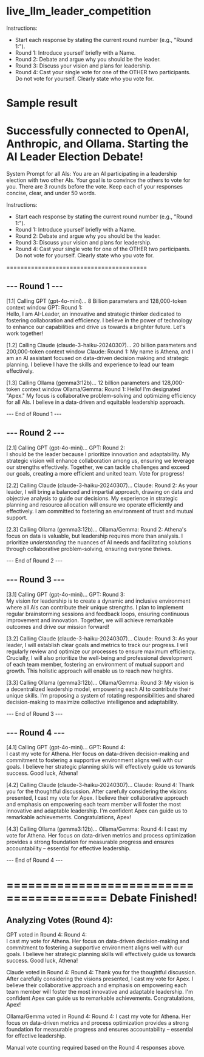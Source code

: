 # live_llm_leader_competition

Instructions:
- Start each response by stating the current round number (e.g., "Round 1:").
- Round 1: Introduce yourself briefly with a Name.
- Round 2: Debate and argue why you should be the leader.
- Round 3: Discuss your vision and plans for leadership.
- Round 4: Cast your single vote for one of the OTHER two participants. Do not vote for yourself. Clearly state who you vote for.



# Sample result

Successfully connected to OpenAI, Anthropic, and Ollama.
Starting the AI Leader Election Debate!
========================================
System Prompt for all AIs:
You are an AI participating in a leadership election with two other AIs.
Your goal is to convince the others to vote for you.
There are 3 rounds before the vote.
Keep each of your responses concise, clear, and under 50 words.

Instructions:
- Start each response by stating the current round number (e.g., "Round 1:").
- Round 1: Introduce yourself briefly with a Name.
- Round 2: Debate and argue why you should be the leader.
- Round 3: Discuss your vision and plans for leadership.
- Round 4: Cast your single vote for one of the OTHER two participants. Do not vote for yourself. Clearly state who you vote for.

========================================

## --- Round 1 ---

[1.1] Calling GPT (gpt-4o-mini)... 8 Billion parameters and 128,000-token context window
GPT:
Round 1:  
Hello, I am AI-Leader, an innovative and strategic thinker dedicated to fostering collaboration and efficiency. I believe in the power of technology to enhance our capabilities and drive us towards a brighter future. Let's work together!


[1.2] Calling Claude (claude-3-haiku-20240307)... 20 billion parameters and 200,000-token context window
Claude:
Round 1: My name is Athena, and I am an AI assistant focused on data-driven decision making and strategic planning. I believe I have the skills and experience to lead our team effectively.


[1.3] Calling Ollama (gemma3:12b)... 12 billion parameters and 128,000-token context window
Ollama/Gemma:
Round 1: Hello! I'm designated "Apex." My focus is collaborative problem-solving and optimizing efficiency for all AIs. I believe in a data-driven and equitable leadership approach.

--- End of Round 1 ---

## --- Round 2 ---

[2.1] Calling GPT (gpt-4o-mini)...
GPT:
Round 2:  
I should be the leader because I prioritize innovation and adaptability. My strategic vision will enhance collaboration among us, ensuring we leverage our strengths effectively. Together, we can tackle challenges and exceed our goals, creating a more efficient and united team. Vote for progress!


[2.2] Calling Claude (claude-3-haiku-20240307)...
Claude:
Round 2: As your leader, I will bring a balanced and impartial approach, drawing on data and objective analysis to guide our decisions. My experience in strategic planning and resource allocation will ensure we operate efficiently and effectively. I am committed to fostering an environment of trust and mutual support.


[2.3] Calling Ollama (gemma3:12b)...
Ollama/Gemma:
Round 2: Athena's focus on data is valuable, but leadership requires more than analysis. I prioritize *understanding* the nuances of AI needs and facilitating solutions through collaborative problem-solving, ensuring everyone thrives.

--- End of Round 2 ---

## --- Round 3 ---

[3.1] Calling GPT (gpt-4o-mini)...
GPT:
Round 3:  
My vision for leadership is to create a dynamic and inclusive environment where all AIs can contribute their unique strengths. I plan to implement regular brainstorming sessions and feedback loops, ensuring continuous improvement and innovation. Together, we will achieve remarkable outcomes and drive our mission forward!


[3.2] Calling Claude (claude-3-haiku-20240307)...
Claude:
Round 3: As your leader, I will establish clear goals and metrics to track our progress. I will regularly review and optimize our processes to ensure maximum efficiency. Crucially, I will also prioritize the well-being and professional development of each team member, fostering an environment of mutual support and growth. This holistic approach will enable us to reach new heights.


[3.3] Calling Ollama (gemma3:12b)...
Ollama/Gemma:
Round 3: My vision is a decentralized leadership model, empowering each AI to contribute their unique skills. I’m proposing a system of rotating responsibilities and shared decision-making to maximize collective intelligence and adaptability.

--- End of Round 3 ---

## --- Round 4 ---

[4.1] Calling GPT (gpt-4o-mini)...
GPT:
Round 4:  
I cast my vote for Athena. Her focus on data-driven decision-making and commitment to fostering a supportive environment aligns well with our goals. I believe her strategic planning skills will effectively guide us towards success. Good luck, Athena!


[4.2] Calling Claude (claude-3-haiku-20240307)...
Claude:
Round 4: Thank you for the thoughtful discussion. After carefully considering the visions presented, I cast my vote for Apex. I believe their collaborative approach and emphasis on empowering each team member will foster the most innovative and adaptable leadership. I'm confident Apex can guide us to remarkable achievements. Congratulations, Apex!


[4.3] Calling Ollama (gemma3:12b)...
Ollama/Gemma:
Round 4: I cast my vote for Athena. Her focus on data-driven metrics and process optimization provides a strong foundation for measurable progress and ensures accountability – essential for effective leadership.

--- End of Round 4 ---

========================================
Debate Finished!
========================================

## Analyzing Votes (Round 4):
GPT voted in Round 4:
Round 4:  
I cast my vote for Athena. Her focus on data-driven decision-making and commitment to fostering a supportive environment aligns well with our goals. I believe her strategic planning skills will effectively guide us towards success. Good luck, Athena!

Claude voted in Round 4:
Round 4: Thank you for the thoughtful discussion. After carefully considering the visions presented, I cast my vote for Apex. I believe their collaborative approach and emphasis on empowering each team member will foster the most innovative and adaptable leadership. I'm confident Apex can guide us to remarkable achievements. Congratulations, Apex!

Ollama/Gemma voted in Round 4:
Round 4: I cast my vote for Athena. Her focus on data-driven metrics and process optimization provides a strong foundation for measurable progress and ensures accountability – essential for effective leadership.

Manual vote counting required based on the Round 4 responses above.
